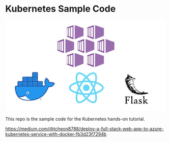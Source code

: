 # Kubernetes Sample Code

<p align=center>
    <img src="./aks.jpeg">
</p>

This repo is the sample code for the Kubernetes hands-on tutorial.

https://medium.com/@tcheon8788/deploy-a-full-stack-web-app-to-azure-kubernetes-service-with-docker-fb3d23f7294b
